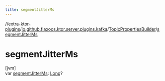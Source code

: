 ```yaml
---
title: segmentJitterMs
---
```


//[extra-ktor-plugins](../../../index.md)/[io.github.flaxoos.ktor.server.plugins.kafka](../index.md)/[TopicPropertiesBuilder](index.md)/[segmentJitterMs](segment-jitter-ms.md)

# segmentJitterMs

[jvm]\
var [segmentJitterMs](segment-jitter-ms.md): [Long](https://kotlinlang.org/api/latest/jvm/stdlib/kotlin/-long/index.md)?





